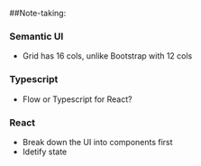 ##Note-taking:

### Semantic UI

- Grid has 16 cols, unlike Bootstrap with 12 cols

### Typescript

- Flow or Typescript for React?

### React

- Break down the UI into components first
- Idetify state
